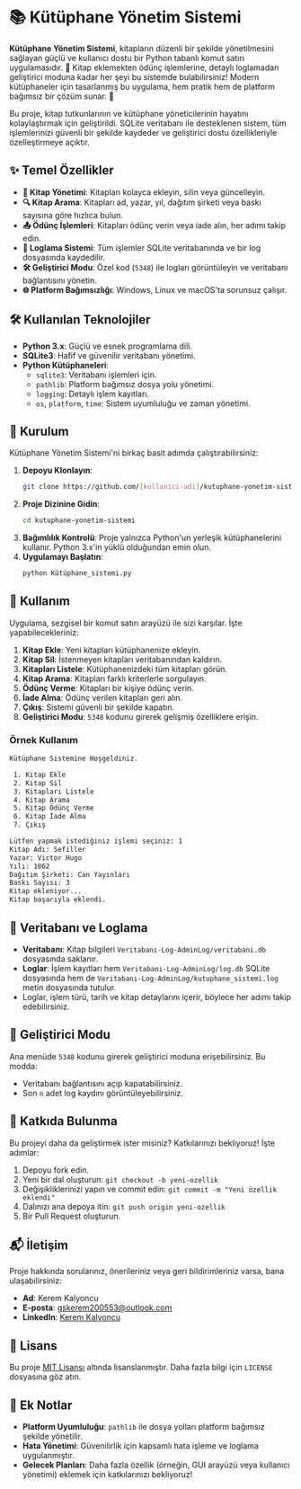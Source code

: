 # 📚 Kütüphane Yönetim Sistemi

**Kütüphane Yönetim Sistemi**, kitapların düzenli bir şekilde yönetilmesini sağlayan güçlü ve kullanıcı dostu bir Python tabanlı komut satırı uygulamasıdır. 📖 Kitap eklemekten ödünç işlemlerine, detaylı loglamadan geliştirici moduna kadar her şeyi bu sistemde bulabilirsiniz! Modern kütüphaneler için tasarlanmış bu uygulama, hem pratik hem de platform bağımsız bir çözüm sunar. 🚀

Bu proje, kitap tutkunlarının ve kütüphane yöneticilerinin hayatını kolaylaştırmak için geliştirildi. SQLite veritabanı ile desteklenen sistem, tüm işlemlerinizi güvenli bir şekilde kaydeder ve geliştirici dostu özellikleriyle özelleştirmeye açıktır.

## ✨ Temel Özellikler

- **📖 Kitap Yönetimi**: Kitapları kolayca ekleyin, silin veya güncelleyin.
- **🔍 Kitap Arama**: Kitapları ad, yazar, yıl, dağıtım şirketi veya baskı sayısına göre hızlıca bulun.
- **📤 Ödünç İşlemleri**: Kitapları ödünç verin veya iade alın, her adımı takip edin.
- **📜 Loglama Sistemi**: Tüm işlemler SQLite veritabanında ve bir log dosyasında kaydedilir.
- **🛠️ Geliştirici Modu**: Özel kod (`5348`) ile logları görüntüleyin ve veritabanı bağlantısını yönetin.
- **🌐 Platform Bağımsızlığı**: Windows, Linux ve macOS'ta sorunsuz çalışır.

## 🛠️ Kullanılan Teknolojiler

- **Python 3.x**: Güçlü ve esnek programlama dili.
- **SQLite3**: Hafif ve güvenilir veritabanı yönetimi.
- **Python Kütüphaneleri**: 
  - `sqlite3`: Veritabanı işlemleri için.
  - `pathlib`: Platform bağımsız dosya yolu yönetimi.
  - `logging`: Detaylı işlem kayıtları.
  - `os`, `platform`, `time`: Sistem uyumluluğu ve zaman yönetimi.

## 🚀 Kurulum

Kütüphane Yönetim Sistemi'ni birkaç basit adımda çalıştırabilirsiniz:

1. **Depoyu Klonlayın**:
   ```bash
   git clone https://github.com/[kullanici-adi]/kutuphane-yonetim-sistemi.git
   ```
2. **Proje Dizinine Gidin**:
   ```bash
   cd kutuphane-yonetim-sistemi
   ```
3. **Bağımlılık Kontrolü**: Proje yalnızca Python'un yerleşik kütüphanelerini kullanır. Python 3.x'in yüklü olduğundan emin olun.
4. **Uygulamayı Başlatın**:
   ```bash
   python Kütüphane_sistemi.py
   ```

## 📖 Kullanım

Uygulama, sezgisel bir komut satırı arayüzü ile sizi karşılar. İşte yapabilecekleriniz:

1. **Kitap Ekle**: Yeni kitapları kütüphanenize ekleyin.
2. **Kitap Sil**: İstenmeyen kitapları veritabanından kaldırın.
3. **Kitapları Listele**: Kütüphanenizdeki tüm kitapları görün.
4. **Kitap Arama**: Kitapları farklı kriterlerle sorgulayın.
5. **Ödünç Verme**: Kitapları bir kişiye ödünç verin.
6. **İade Alma**: Ödünç verilen kitapları geri alın.
7. **Çıkış**: Sistemi güvenli bir şekilde kapatın.
8. **Geliştirici Modu**: `5348` kodunu girerek gelişmiş özelliklere erişin.

### Örnek Kullanım
```bash
Kütüphane Sistemine Hoşgeldiniz.

 1. Kitap Ekle
 2. Kitap Sil
 3. Kitapları Listele
 4. Kitap Arama
 5. Kitap Ödünç Verme
 6. Kitap İade Alma
 7. Çıkış

Lütfen yapmak istediğiniz işlemi seçiniz: 1
Kitap Adı: Sefiller
Yazar: Victor Hugo
Yılı: 1862
Dağıtım Şirketi: Can Yayınları
Baskı Sayısı: 3
Kitap ekleniyor...
Kitap başarıyla eklendi.
```

## 💾 Veritabanı ve Loglama

- **Veritabanı**: Kitap bilgileri `Veritabanı-Log-AdminLog/veritabani.db` dosyasında saklanır.
- **Loglar**: İşlem kayıtları hem `Veritabanı-Log-AdminLog/log.db` SQLite dosyasında hem de `Veritabanı-Log-AdminLog/kutuphane_sistemi.log` metin dosyasında tutulur.
- Loglar, işlem türü, tarih ve kitap detaylarını içerir, böylece her adımı takip edebilirsiniz.

## 🔐 Geliştirici Modu

Ana menüde `5348` kodunu girerek geliştirici moduna erişebilirsiniz. Bu modda:
- Veritabanı bağlantısını açıp kapatabilirsiniz.
- Son `n` adet log kaydını görüntüleyebilirsiniz.

## 🤝 Katkıda Bulunma

Bu projeyi daha da geliştirmek ister misiniz? Katkılarınızı bekliyoruz! İşte adımlar:
1. Depoyu fork edin.
2. Yeni bir dal oluşturun: `git checkout -b yeni-ozellik`
3. Değişikliklerinizi yapın ve commit edin: `git commit -m "Yeni özellik eklendi"`
4. Dalınızı ana depoya itin: `git push origin yeni-ozellik`
5. Bir Pull Request oluşturun.

## 📬 İletişim

Proje hakkında sorularınız, önerileriniz veya geri bildirimleriniz varsa, bana ulaşabilirsiniz:
- **Ad**: Kerem Kalyoncu
- **E-posta**: [gskerem200553@outlook.com](mailto:gskerem200553@outlook.com)
- **LinkedIn**: [Kerem Kalyoncu](https://www.linkedin.com/in/kerem-kalyoncu-0753k)


## 📜 Lisans

Bu proje [MIT Lisansı](LICENSE) altında lisanslanmıştır. Daha fazla bilgi için `LICENSE` dosyasına göz atın.

## 📝 Ek Notlar

- **Platform Uyumluluğu**: `pathlib` ile dosya yolları platform bağımsız şekilde yönetilir.
- **Hata Yönetimi**: Güvenilirlik için kapsamlı hata işleme ve loglama uygulanmıştır.
- **Gelecek Planları**: Daha fazla özellik (örneğin, GUI arayüzü veya kullanıcı yönetimi) eklemek için katkılarınızı bekliyoruz!